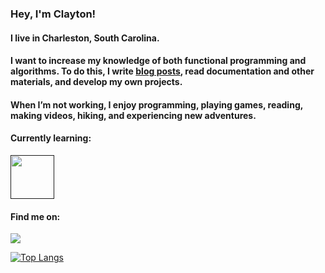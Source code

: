 ### Hey, I'm Clayton!

#### I live in Charleston, South Carolina. 

#### I want to increase my knowledge of both functional programming and algorithms. To do this, I write [blog posts](https://www.claytondavidson.dev/), read documentation and other materials, and develop my own projects.

#### When I’m not working, I enjoy programming, playing games, reading, making videos, hiking, and experiencing new adventures.

#### Currently learning:

[<img src='https://rustacean.net/assets/cuddlyferris.png' height='70'>]()

#### Find me on:

[<a href="https://www.linkedin.com/in/clayton-davidson/"><img src="https://img.shields.io/badge/linkedin%20-%230077B5.svg?&style=for-the-badge&logo=linkedin&logoColor=white"/></a>]()

[![Top Langs](https://github-readme-stats.vercel.app/api/top-langs/?username=claytondavidson&layout=compact&theme=radical)](https://github.com/anuraghazra/github-readme-stats)
